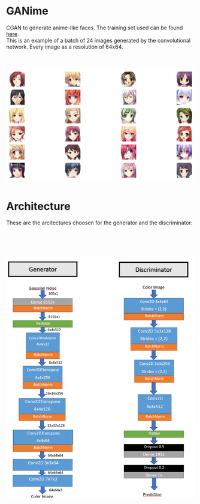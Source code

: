 # GANime
CGAN to generate anime-like faces. The training set used can be found [here](https://www.kaggle.com/splcher/animefacedataset).
</br>
This is an example of a batch of 24 images generated by the convolutional network. Every image as a resolution of 64x64.
</br>
<img src="Examples.png"
     alt="Generated Anime Faces"
     style="float: left; margin-top: 50px; margin-bottom: 50px;" />
     

# Architecture
These are the arcitectures choosen for the generator and the discriminator:

</br>
<img src="Architecture.png"
     alt="Layer diagram"
     style="float: left; margin-top: 50px; margin-bottom: 50px;" />


